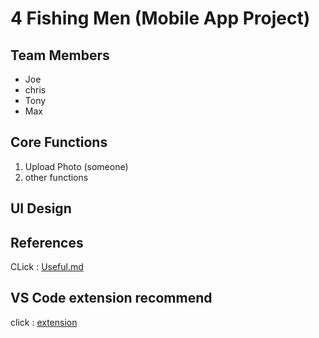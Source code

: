# 4 Fishing Men (Mobile App Project)

## Team Members

- Joe
- chris
- Tony
- Max

## Core Functions

1. Upload Photo (someone)
2. other functions

## UI Design

## References

CLick : [Useful.md](public/Useful.md)

## VS Code extension recommend
click : [extension](public/extension.md)